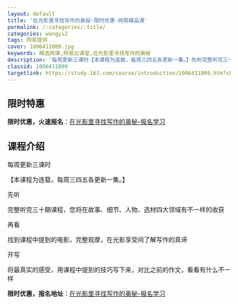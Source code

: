 ```yaml
---
layout: default
title: '在光影里寻找写作的奥秘-限时优惠-网易精品课'
permalink: /:categories/:title/
categories: wangyi2
tags: 网易提供
cover: 1006411009.jpg
keywords: 精选网课,网易云课堂,在光影里寻找写作的奥秘
description: '每周更新三课时【本课程为连载，每周三四五各更新一集。】先听完整听完三十期课程，您将在故事、细节、人物、选材四大领域有不一'
classid: 1006411009
targetlink: https://study.163.com/course/introduction/1006411009.htm?share=1&shareId=1025206652&utm_campaign=share&utm_medium=iphoneShare&utm_source=&utm_u=1025206652
---
```


## 限时特惠

**限时优惠，火速报名**：[在光影里寻找写作的奥秘-报名学习](https://study.163.com/course/introduction/1006411009.htm?share=1&shareId=1025206652&utm_campaign=share&utm_medium=iphoneShare&utm_source=&utm_u=1025206652)

## 课程介绍

每周更新三课时

【本课程为连载，每周三四五各更新一集。】

先听

完整听完三十期课程，您将在故事、细节、人物、选材四大领域有不一样的收获

再看

找到课程中提到的电影，完整观摩，在光影享受间了解写作的真谛

开写

将最真实的感受，用课程中提到的技巧写下来，对比之前的作文，看看有什么不一样

**限时优惠，报名地址**：[在光影里寻找写作的奥秘-报名学习](https://study.163.com/course/introduction/1006411009.htm?share=1&shareId=1025206652&utm_campaign=share&utm_medium=iphoneShare&utm_source=&utm_u=1025206652)

